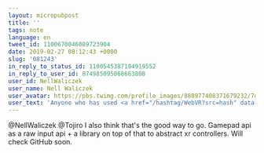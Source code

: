 ```yaml
---
layout: micropubpost
title: ''
tags: note
language: en
tweet_id: 1100670046089723904
date: 2019-02-27 08:12:43 +0000
slug: '081243'
in_reply_to_status_id: 1100545387104919552
in_reply_to_user_id: 874985095068663808
user_id: NellWaliczek
user_name: Nell Waliczek
user_avatar: https://pbs.twimg.com/profile_images/888977408371679232/7qe8Eorv.jpg
user_text: 'Anyone who has used <a href="/hashtag/WebVR?src=hash" data-query-source="hashtag_click" class="twitter-hashtag pretty-link js-nav" dir="ltr"><s>#</s><b>WebVR</b></a> knows motion controller support is a huge pain. We needed to avoid the same pitfalls with the <a href="/hashtag/WebXR?src=hash" data-query-source="hashtag_click" class="twitter-hashtag pretty-link js-nav" dir="ltr"><s>#</s><b>WebXR</b></a> design, but the trouble is, the inherent problem hasn''t changed. Unlike console gamepads, XR things with buttons aren''t a consistent physical shape /1'
---
```

@NellWaliczek @Tojiro I also think that's the good way to go. Gamepad api as a raw input api + a library on top of that to abstract xr controllers. Will check GitHub soon.
